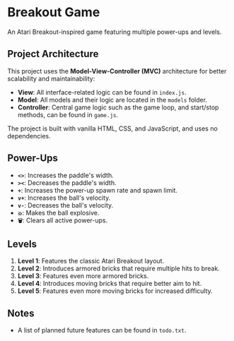 # Breakout Game

An Atari Breakout-inspired game featuring multiple power-ups and levels.

## Project Architecture

This project uses the **Model-View-Controller (MVC)** architecture for better scalability and maintainability:
- **View**: All interface-related logic can be found in `index.js`.
- **Model**: All models and their logic are located in the `models` folder.
- **Controller**: Central game logic such as the game loop, and start/stop methods, can be found in `game.js`.

The project is built with vanilla HTML, CSS, and JavaScript, and uses no dependencies.

## Power-Ups

- **`<>`**: Increases the paddle's width.
- **`><`**: Decreases the paddle's width.
- **`+`**: Increases the power-up spawn rate and spawn limit.
- **`v+`**: Increases the ball's velocity.
- **`v-`**: Decreases the ball's velocity.
- **`💥`**: Makes the ball explosive.
- **`🗑️`**: Clears all active power-ups.

## Levels

1. **Level 1**: Features the classic Atari Breakout layout.
2. **Level 2**: Introduces armored bricks that require multiple hits to break.
3. **Level 3**: Features even more armored bricks.
4. **Level 4**: Introduces moving bricks that require better aim to hit.
5. **Level 5**: Features even more moving bricks for increased difficulty.

## Notes

- A list of planned future features can be found in `todo.txt`.
